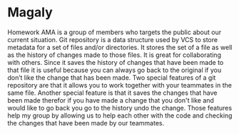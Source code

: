 # Magaly
Homework
AMA is a group of members who targets the public about our current situation. Git repository is a data structure used by VCS to store metadata for a set of files and/or directories. It stores the set of a file as well as the history of changes made to those files. It is great for collaborating with others. Since it saves the history of changes that have been made to that file it is useful because you can always go back to the original if you don’t like the change that has been made. Two special features of a git repository are that it allows you to work together with your teammates in the same file. Another special feature is that it saves the changes that have been made therefor if you have made a change that you don't like and would like to go back you go to the history undo the change. Those features help my group by allowing us to help each other with the code and checking the changes that have been made by our teammates.
